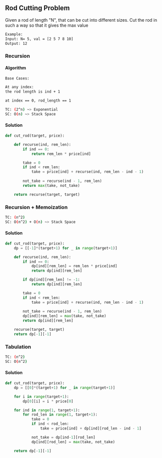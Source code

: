 ## Rod Cutting Problem

Given a rod of length "N", that can be cut into different sizes.
Cut the rod in such a way so that it gives the max value

```bash
Example:
Input: N= 5, val = [2 5 7 8 10]
Output: 12
```

### Recursion

#### Algorithm
```bash
Base Cases:

At any index:
the rod length is ind + 1

at index == 0, rod_length == 1
```
```bash
TC: (2^n) ~> Exponential 
SC: O(n) ~> Stack Space
```

#### Solution
```python
def cut_rod(target, price):

    def recurse(ind, rem_len):
        if ind == 0:
            return rem_len * price[ind]

        take = 0
        if ind < rem_len:
            take = price[ind] + recurse(ind, rem_len - ind - 1)
        
        not_take = recurse(ind - 1, rem_len)
        return max(take, not_take)

    return recurse(target, target)
```


### Recursion + Memoization
```bash
TC: (n^2) 
SC: O(n^2) + O(n) ~> Stack Space
```

#### Solution
```python
def cut_rod(target, price):
    dp = [[-1]*(target+1) for _ in range(target+1)]

    def recurse(ind, rem_len):
        if ind == 0:
            dp[ind][rem_len] = rem_len * price[ind]
            return dp[ind][rem_len]

        if dp[ind][rem_len] != -1:
            return dp[ind][rem_len]

        take = 0
        if ind < rem_len:
            take = price[ind] + recurse(ind, rem_len - ind - 1)
        
        not_take = recurse(ind - 1, rem_len)
        dp[ind][rem_len] = max(take, not_take)
        return dp[ind][rem_len]

    recurse(target, target)
    return dp[-1][-1]
```


### Tabulation
```bash
TC: (n^2) 
SC: O(n^2)
```

#### Solution
```python
def cut_rod(target, price):
    dp = [[0]*(target+1) for _ in range(target+1)]

    for i in range(target+1):
        dp[0][i] = i * price[0]

    for ind in range(1, target+1):
        for rod_len in range(1, target+1):
            take = 0
            if ind < rod_len:
                take = price[ind] + dp[ind][rod_len - ind - 1]

            not_take = dp[ind-1][rod_len]
            dp[ind][rod_len] = max(take, not_take)

    return dp[-1][-1]
```
